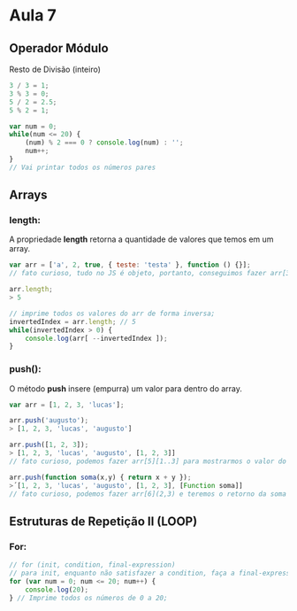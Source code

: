 # Aula 7

## Operador Módulo
Resto de Divisão (inteiro)
```js
3 / 3 = 1;
3 % 3 = 0;
5 / 2 = 2.5;
5 % 2 = 1;

var num = 0;
while(num <= 20) {
    (num) % 2 === 0 ? console.log(num) : '';
    num++;
}
// Vai printar todos os números pares
```

## Arrays

### length:
A propriedade **length** retorna a quantidade de valores que temos em um array.
```js
var arr = ['a', 2, true, { teste: 'testa' }, function () {}];
// fato curioso, tudo no JS é objeto, portanto, conseguimos fazer arr[3].teste;

arr.length;
> 5

// imprime todos os valores do arr de forma inversa;
invertedIndex = arr.length; // 5
while(invertedIndex > 0) {
    console.log(arr[ --invertedIndex ]);
}
```

### push():
O método **push** insere (empurra) um valor para dentro do array.
```js
var arr = [1, 2, 3, 'lucas'];

arr.push('augusto');
> [1, 2, 3, 'lucas', 'augusto']

arr.push([1, 2, 3]);
> [1, 2, 3, 'lucas', 'augusto', [1, 2, 3]]
// fato curioso, podemos fazer arr[5][1..3] para mostrarmos o valor do array dentro do array

arr.push(function soma(x,y) { return x + y });
>´[1, 2, 3, 'lucas', 'augusto', [1, 2, 3], [Function soma]]
// fato curioso, podemos fazer arr[6](2,3) e teremos o retorno da soma
```

## Estruturas de Repetição II (LOOP)

### For:
```js
// for (init, condition, final-expression)
// para init, enquanto não satisfazer a condition, faça a final-expression
for (var num = 0; num <= 20; num++) {
    console.log(20);
} // Imprime todos os números de 0 a 20;
```